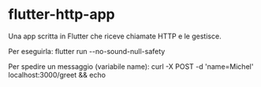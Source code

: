 # flutter-http-app
Una app scritta in Flutter che riceve chiamate HTTP e le gestisce.

Per eseguirla: 
flutter run --no-sound-null-safety

Per spedire un messaggio (variabile name):
curl -X POST -d 'name=Michel' localhost:3000/greet && echo